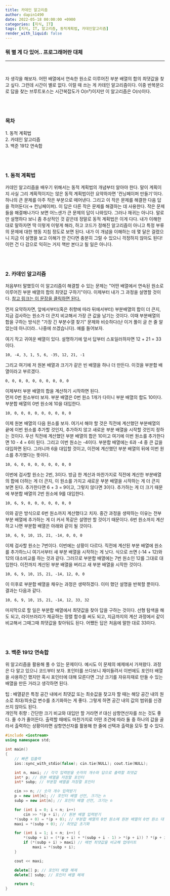 ```yaml
---
title: 카데인 알고리즘
author: dapin1490
date: 2022-05-18 00:00:00 +0900
categories: [지식, IT]
tags: [지식, IT, 알고리즘, 동적계획법, 카데인알고리즘]
render_with_liquid: false
---
```


### 뭐 별 게 다 있어.. 프로그래머란 대체

-----

<br>

자 생각을 해보자. 어떤 배열에서 연속한 원소로 이루어진 부분 배열의 합의 최댓값을 찾고 싶다. 그런데 시간이 별로 없다. 이럴 때 쓰는 게 카데인 알고리즘이다. 이중 반복문으로 답을 찾는 브루트포스는 시간복잡도가 O(n²)이지만 이 알고리즘은 O(n)이다.  
  
<br><br>

### 목차
<p>1. 동적 계획법<br>
2. 카데인 알고리즘<br>
3. 백준 1912 연속합</p>
  
<br><br>
  
### 1. 동적 계획법
카데인 알고리즘을 배우기 위해서는 동적 계획법의 개념부터 알아야 한다. 말이 계획이지 사실 그리 계획적이지는 않은 동적 계획법이란 요약하자면 '컨닝페이퍼 만들기'이다.  
하나의 큰 문제를 아주 작은 부분으로 떼어낸다. 그리고 이 작은 문제를 해결한 다음 답을 적어둔다(→ 컨닝페이퍼). 이 답은 다른 작은 문제를 해결하는 데 사용한다. 작은 문제들을 해결해나가다 보면 어느샌가 큰 문제의 답이 나와있다. 그러나 재귀는 아니다. 말로만 설명하다 보니 좀 추상적인 것 같은데 정말로 동적 계획법은 이게 다다. 내가 이해한 대로 말하자면 딱 이렇게 이렇게 해라, 하고 코드가 정해진 알고리즘이 아니고 특정 부류의 문제에 대한 행동 지침 정도로 보면 된다. 내가 이 개념을 이해하는 데 몇 달은 걸렸으니 지금 이 설명을 보고 이해가 안 간다면 충분히 그럴 수 있으니 걱정하지 않아도 된다! 이런 건 다 감으로 익히는 거지 책만 본다고 될 일은 아니다.  
  
<br><br>

### 2. 카데인 알고리즘
처음부터 말했듯이 이 알고리즘이 해결할 수 있는 문제는 "어떤 배열에서 연속된 원소로 이루어진 부분 배열의 합의 최댓값 구하기"이다. 이제부터 내가 그 과정을 설명할 것이다. [참고 링크는 이 문장을 클릭하면 된다.](https://medium.com/@vdongbin/kadanes-algorithm-%EC%B9%B4%EB%8D%B0%EC%9D%B8-%EC%95%8C%EA%B3%A0%EB%A6%AC%EC%A6%98-acbc8c279f29)  
  
먼저 요약하자면, 앞에서부터(혹은 취향에 따라 뒤에서부터) 부분배열의 합이 더 큰지, 지금 검사하는 원소가 더 큰지 비교해서 가장 큰 값을 남기는 것이다. 이때 부분배열의 합을 구하는 방식은 "가장 긴 부분수열 찾기" 문제와 비슷하다(난 이거 풀이 글 쓴 줄 알았는데 아니더라.. 나중에 쓰겠습니다). 예를 들어보자.  
  
여기 작고 귀여운 배열이 있다. 설명하기에 앞서 답부터 스포일러하자면 12 + 21 = 33이다.  
  
`10, -4, 3, 1, 5, 6, -35, 12, 21, -1`  
  
그리고 여기에 저 원본 배열과 크기가 같은 빈 배열을 하나 더 만든다. 이것을 부분합 배열이라고 부르겠다.  
  
`0, 0, 0, 0, 0, 0, 0, 0, 0, 0`  
  
이제부터 부분 배열의 합을 계산하기 시작하면 된다.  
먼저 0번 원소부터 보자. 부분 배열은 0번 원소 1개가 다이니 부분 배열의 합도 10이다. 부분합 배열의 0번 원소에 10을 대입한다.  
  
`10, 0, 0, 0, 0, 0, 0, 0, 0, 0`  
  
이제 원본 배열의 다음 원소를 보자. 여기서 해야 할 것은 직전에 계산했던 부분배열의 끝에 이번 원소를 추가할 것인지, 추가하지 않고 새로운 부분 배열을 시작할 것인지 정하는 것이다. 우선 직전에 계산했던 부분 배열의 합은 10이고 여기에 이번 원소를 추가한다면 10 - 4 = 6이 된다. 그리고 이번 원소는 -4이다. 부분합 배열에는 6과 -4 중 큰 값을 대입하면 된다. 그러니까 6을 대입할 것이고, 이전에 계산했던 부분 배열의 뒤에 이번 원소를 추가했다는 뜻이다.  
  
`10, 6, 0, 0, 0, 0, 0, 0, 0, 0`  
  
이번에 검사할 원소는 2번, 3이다. 방금 한 계산과 마찬가지로 직전에 계산한 부분배열의 합에 더하는 게 더 큰지, 이 원소를 가지고 새로운 부분 배열을 시작하는 게 더 큰지 보면 된다. 추가한다면 6 + 3 = 9이고, 그렇지 않다면 3이다. 추가하는 게 더 크기 때문에 부분합 배열의 2번 원소에 9를 대입한다.  
  
`10, 6, 9, 0, 0, 0, 0, 0, 0, 0`  
  
이와 같은 방식으로 6번 원소까지 계산했다고 치자. 중간 과정을 생략하는 이유는 전부 부분 배열에 추가하는 게 더 커서 똑같은 설명만 할 것이기 때문이다. 6번 원소까지 계산하고 나면 부분합 배열은 아래와 같이 될 것이다.  
  
`10, 6, 9, 10, 15, 21, -14, 0, 0, 0`  
  
이제 검사할 원소는 7번이다. 이번에는 상황이 다르다. 직전에 계산된 부분 배열에 원소를 추가하느니 여기서부터 새 부분 배열을 시작하는 게 낫다. 식으로 쓰면 (-14 + 12)와 12의 대소비교를 하는 것과 같다. 그러므로 부분합 배열에는 7번 원소인 12를 그대로 대입한다. 이전까지 계산된 부분 배열을 버리고 새 부분 배열을 시작한 것이다.  
  
`10, 6, 9, 10, 15, 21, -14, 12, 0, 0`  
  
이 이후로 부분합 배열을 채우는 과정은 생략하겠다. 이미 했던 설명을 반복할 뿐이다. 결과는 다음과 같다.  
  
`10, 6, 9, 10, 15, 21, -14, 12, 33, 32`  
  
마지막으로 할 일은 부분합 배열에서 최댓값을 찾아 답을 구하는 것이다. 선형 탐색을 해도 되고, 라이브러리가 제공하는 정렬 함수를 써도 되고, 지금까지의 계산 과정에서 같이 비교해서 그때그때 최댓값을 찾아둬도 된다. 어쨌든 답은 처음에 말한 대로 33이다.  
  
<br><br>

### 3. 백준 1912 연속합
위 알고리즘을 활용해 풀 수 있는 문제이다. 예시도 이 문제의 예제에서 가져왔다. 과정은 다 알고 있으니 코드부터 보자. 포인터를 쓰다보니 재미들려서 이번에도 포인터 배열을 사용하긴 했지만 혹시 포인터에 대해 모른다면 그냥 크기를 자유자재로 만들 수 있는 배열을 만든 거라고 생각하면 된다.  
  
팁 : 배열같은 특정 공간 내에서 최댓값 또는 최솟값을 찾고자 할 때는 해당 공간 내의 원소로 최대/최솟값 변수를 초기화하는 게 좋다. 그렇게 하면 공간 내의 값의 범위를 신경쓰지 않아도 된다.  
개인적 취향 : 간단한 크기 비교와 대입만 할 거라면 if 대신 삼항연산자를 쓰는 것도 좋다. 줄 수가 줄어든다. 출력할 때에도 마찬가지로 어떤 조건에 따라 둘 중 하나의 값을 골라서 출력하는 상황이라면 삼항연산자를 활용해 한 줄에 선택과 출력을 모두 할 수 있다.  
  
```cpp
#include <iostream>
using namespace std;

int main()
{
    // 빠른 입출력
    ios::sync_with_stdio(false); cin.tie(NULL); cout.tie(NULL);

    int n, maxi; // 각각 입력받을 숫자의 개수와 답으로 출력할 최댓값
    int* p; // 원본 배열을 저장할 포인터
    int* subp; // 부분합 배열을 저장할 포인터

    cin >> n; // 숫자 개수 입력받기
    p = new int[n]; // 포인터 배열 선언, 크기는 n
    subp = new int[n]; // 포인터 배열 선언, 크기는 n

    for (int i = 0; i < n; i++)
        cin >> *(p + i); // 원본 배열 입력받기
    *(subp + 0) = *(p + 0); // 부분합 배열의 0번 원소에 원본 배열의 0번 원소 대입
    maxi = *(subp + 0); // 최댓값 초기화

    for (int i = 1; i < n; i++) {
        *(subp + i) = (*(p + i) + *(subp + i - 1) > *(p + i)) ? *(p + i) + *(subp + i - 1) : *(p + i); // 삼항연산자로 대입했다. 의미는 이전에 설명한 논리와 같다.
        if (*(subp + i) > maxi) // 매번 최댓값을 비교해 업데이트
            maxi = *(subp + i);
    }

    cout << maxi;

    delete[] p; // 포인터 배열 해제
    delete[] subp; // 포인터 배열 해제

    return 0;
}
```  